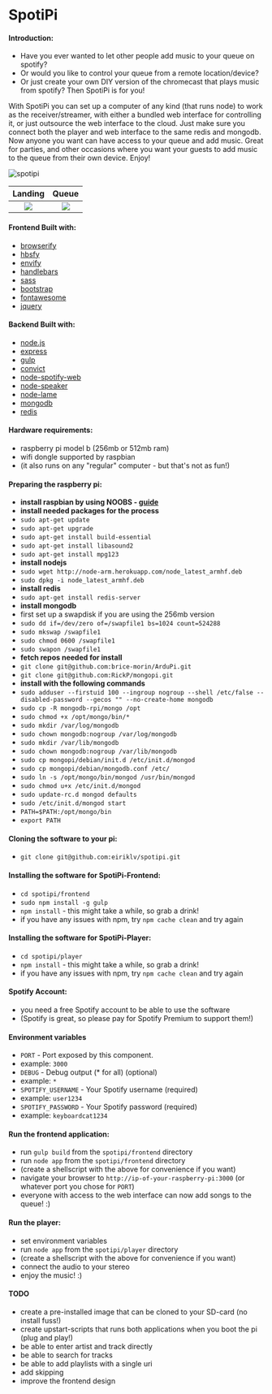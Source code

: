 SpotiPi
=========================

#### Introduction:
* Have you ever wanted to let other people add music to your queue on spotify?
* Or would you like to control your queue from a remote location/device?
* Or just create your own DIY version of the chromecast that plays music from spotify?
Then SpotiPi is for you!

With SpotiPi you can set up a computer of any kind (that runs node) to work as the receiver/streamer, with either a bundled web interface for controlling it, or just outsource the web interface to the cloud. Just make sure you connect both the player and web interface to the same redis and mongodb. Now anyone you want can have access to your queue and add music. Great for parties, and other occasions where you want your guests to add music to the queue from their own device. Enjoy!

![spotipi](http://s30.postimg.org/vr9i0v01d/desktop.png)

Landing                                           |  Queue
:------------------------------------------------:|:-------------------------------------------------:
![](http://s4.postimg.org/t626v49vh/landing.png)  |  ![](http://s24.postimg.org/ip633dc4l/queue.png)

#### Frontend Built with:
* [browserify](http://www.browserify.org/)
 * [hbsfy](http://github.com/epeli/node-hbsfy/)
 * [envify](http://github.com/hughsk/envify/)
* [handlebars](http://handlebarsjs.com/)
* [sass](http://sass-lang.com/)
* [bootstrap](http://getbootstrap.com/)
* [fontawesome](http://fortawesome.github.io/Font-Awesome/)
* [jquery](http://www.jquery.com/)

#### Backend Built with:
* [node.js](http://www.nodejs.org/)
* [express](http://www.expressjs.com/)
* [gulp](http://www.gulpjs.com/)
* [convict](http://github.com/mozilla/node-convict/)
* [node-spotify-web](https://github.com/TooTallNate/node-spotify-web)
* [node-speaker](https://github.com/TooTallNate/node-speaker)
* [node-lame](https://github.com/TooTallNate/node-lame)
* [mongodb](http://www.mongodb.org/)
* [redis](http://redis.io/)

#### Hardware requirements:
* raspberry pi model b (256mb or 512mb ram)
* wifi dongle supported by raspbian
* (it also runs on any "regular" computer - but that's not as fun!)

#### Preparing the raspberry pi:
* **install raspbian by using NOOBS - [guide](http://www.raspberrypi.org/help/noobs-setup/)**
* **install needed packages for the process**
 * `sudo apt-get update`
 * `sudo apt-get upgrade`
 * `sudo apt-get install build-essential`
 * `sudo apt-get install libasound2`
 * `sudo apt-get install mpg123`
* **install nodejs**
 * `sudo wget http://node-arm.herokuapp.com/node_latest_armhf.deb`
 * `sudo dpkg -i node_latest_armhf.deb`
* **install redis**
 * `sudo apt-get install redis-server`
* **install mongodb**
 * first set up a swapdisk if you are using the 256mb version
  * `sudo dd if=/dev/zero of=/swapfile1 bs=1024 count=524288`
  * `sudo mkswap /swapfile1`
  * `sudo chmod 0600 /swapfile1`
  * `sudo swapon /swapfile1`
  * **fetch repos needed for install**
  * `git clone git@github.com:brice-morin/ArduPi.git`
  * `git clone git@github.com:RickP/mongopi.git`
  * **install with the following commands**
  * `sudo adduser --firstuid 100 --ingroup nogroup --shell /etc/false --disabled-password --gecos "" --no-create-home mongodb`
  * `sudo cp -R mongodb-rpi/mongo /opt`
  * `sudo chmod +x /opt/mongo/bin/*`
  * `sudo mkdir /var/log/mongodb`
  * `sudo chown mongodb:nogroup /var/log/mongodb`
  * `sudo mkdir /var/lib/mongodb`
  * `sudo chown mongodb:nogroup /var/lib/mongodb`
  * `sudo cp mongopi/debian/init.d /etc/init.d/mongod`
  * `sudo cp mongopi/debian/mongodb.conf /etc/`
  * `sudo ln -s /opt/mongo/bin/mongod /usr/bin/mongod`
  * `sudo chmod u+x /etc/init.d/mongod`
  * `sudo update-rc.d mongod defaults`
  * `sudo /etc/init.d/mongod start`
  * `PATH=$PATH:/opt/mongo/bin`
  * `export PATH`

#### Cloning the software to your pi:
* `git clone git@github.com:eiriklv/spotipi.git`

#### Installing the software for SpotiPi-Frontend:
* `cd spotipi/frontend`
* `sudo npm install -g gulp`
* `npm install` - this might take a while, so grab a drink!
* if you have any issues with npm, try `npm cache clean` and try again

#### Installing the software for SpotiPi-Player:
* `cd spotipi/player`
* `npm install` - this might take a while, so grab a drink!
* if you have any issues with npm, try `npm cache clean` and try again

#### Spotify Account:
* you need a free Spotify account to be able to use the software
* (Spotify is great, so please pay for Spotify Premium to support them!)

#### Environment variables
* `PORT` - Port exposed by this component.
 * example: `3000`
* `DEBUG` - Debug output (* for all) (optional)
 * example: `*`
* `SPOTIFY_USERNAME` - Your Spotify username (required)
 * example: `user1234`
* `SPOTIFY_PASSWORD` - Your Spotify password (required)
 * example: `keyboardcat1234`

#### Run the frontend application:
* run `gulp build` from the `spotipi/frontend` directory
* run `node app` from the `spotipi/frontend` directory
* (create a shellscript with the above for convenience if you want)
* navigate your browser to `http://ip-of-your-raspberry-pi:3000` (or whatever port you chose for `PORT`)
* everyone with access to the web interface can now add songs to the queue! :)

#### Run the player:
* set environment variables
* run `node app` from the `spotipi/player` directory
* (create a shellscript with the above for convenience if you want)
* connect the audio to your stereo
* enjoy the music! :)

#### TODO
* create a pre-installed image that can be cloned to your SD-card (no install fuss!)
* create upstart-scripts that runs both applications when you boot the pi (plug and play!)
* be able to enter artist and track directly
* be able to search for tracks
* be able to add playlists with a single uri
* add skipping
* improve the frontend design